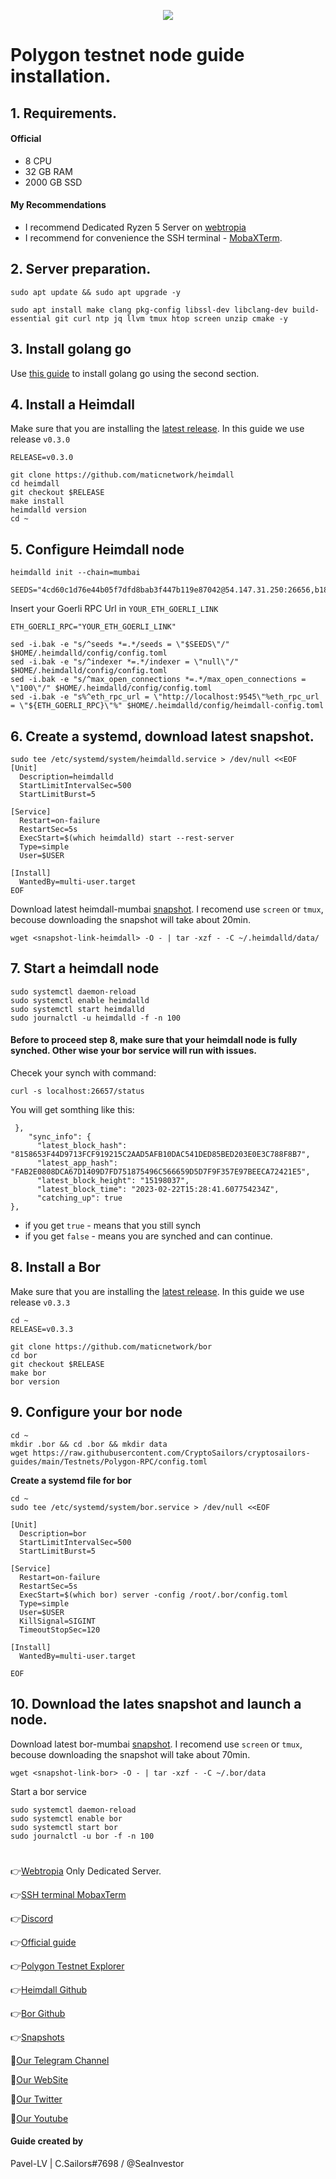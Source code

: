 <p align="center">
 <img src="https://i.postimg.cc/RZfxLxXb/Polygon-logo-resized-jpeg.jpg"/></a>
</p>

# Polygon testnet node guide installation.

## 1. Requirements.
#### Official 
- 8 CPU
- 32 GB RAM
- 2000 GB SSD
#### My Recommendations
- I recommend Dedicated Ryzen 5 Server on [webtropia](https://www.webtropia.com/?kwk=255074042020228216158042)
- I recommend for convenience the SSH terminal - [MobaXTerm](https://mobaxterm.mobatek.net/download.html).

## 2. Server preparation.
```
sudo apt update && sudo apt upgrade -y
```
```
sudo apt install make clang pkg-config libssl-dev libclang-dev build-essential git curl ntp jq llvm tmux htop screen unzip cmake -y
```
## 3. Install golang go
Use [this guide](https://github.com/CryptoSailors/cryptosailors-tools/tree/main/Install%20Golang%20%22Go%22#2-if-you-installing-golang-go-on-clear-server-you-need-input-following-commands) to install golang go using the second section.

## 4. Install a Heimdall
Make sure that you are installing the [latest release](https://github.com/maticnetwork/heimdall/tags). In this guide we use release `v0.3.0`
```
RELEASE=v0.3.0
```
```
git clone https://github.com/maticnetwork/heimdall
cd heimdall
git checkout $RELEASE
make install
heimdalld version
cd ~
```
## 5. Configure Heimdall node
```
heimdalld init --chain=mumbai
```
```
SEEDS="4cd60c1d76e44b05f7dfd8bab3f447b119e87042@54.147.31.250:26656,b18bbe1f3d8576f4b73d9b18976e71c65e839149@34.226.134.117:26656"
```
Insert your Goerli RPC Url in `YOUR_ETH_GOERLI_LINK`
```
ETH_GOERLI_RPC="YOUR_ETH_GOERLI_LINK"
```
```
sed -i.bak -e "s/^seeds *=.*/seeds = \"$SEEDS\"/" $HOME/.heimdalld/config/config.toml
sed -i.bak -e "s/^indexer *=.*/indexer = \"null\"/" $HOME/.heimdalld/config/config.toml
sed -i.bak -e "s/^max_open_connections *=.*/max_open_connections = \"100\"/" $HOME/.heimdalld/config/config.toml
sed -i.bak -e "s%^eth_rpc_url = \"http://localhost:9545\"%eth_rpc_url = \"${ETH_GOERLI_RPC}\"%" $HOME/.heimdalld/config/heimdall-config.toml
```

## 6. Create a systemd, download latest snapshot.
```
sudo tee /etc/systemd/system/heimdalld.service > /dev/null <<EOF
[Unit]
  Description=heimdalld
  StartLimitIntervalSec=500
  StartLimitBurst=5

[Service]
  Restart=on-failure
  RestartSec=5s
  ExecStart=$(which heimdalld) start --rest-server
  Type=simple
  User=$USER

[Install]
  WantedBy=multi-user.target
EOF
```
Download latest heimdall-mumbai [snapshot](https://snapshots.polygon.technology/). I recomend use `screen` or `tmux`, becouse downloading the snapshot will take about 20min.
```
wget <snapshot-link-heimdall> -O - | tar -xzf - -C ~/.heimdalld/data/
```
## 7. Start a heimdall node
```
sudo systemctl daemon-reload
sudo systemctl enable heimdalld
sudo systemctl start heimdalld
sudo journalctl -u heimdalld -f -n 100
```
#### Before to proceed step 8, make sure that your heimdall node is fully synched. Other wise your bor service will run with issues.

Checek your synch with command:
```
curl -s localhost:26657/status
```
You will get somthing like this:
```
 },
    "sync_info": {
      "latest_block_hash": "8158653F44D9713FCF919215C2AAD5AFB10DAC541DED85BED203E0E3C788F8B7",
      "latest_app_hash": "FAB2E0808DCA67D1409D7FD751875496C566659D5D7F9F357E97BEECA72421E5",
      "latest_block_height": "15198037",
      "latest_block_time": "2023-02-22T15:28:41.607754234Z",
      "catching_up": true
},
```
 - if you get `true`  - means that you still synch
 - if you get `false` - means you are synched and can continue.

## 8. Install a Bor
Make sure that you are installing the [latest release](https://github.com/maticnetwork/bor/tags). In this guide we use release `v0.3.3`
```
cd ~
RELEASE=v0.3.3
```
```
git clone https://github.com/maticnetwork/bor
cd bor
git checkout $RELEASE
make bor
bor version
```

## 9. Configure your bor node
```
cd ~
mkdir .bor && cd .bor && mkdir data 
wget https://raw.githubusercontent.com/CryptoSailors/cryptosailors-guides/main/Testnets/Polygon-RPC/config.toml
```
**Create a systemd file for bor**
```
cd ~
sudo tee /etc/systemd/system/bor.service > /dev/null <<EOF

[Unit]
  Description=bor
  StartLimitIntervalSec=500
  StartLimitBurst=5

[Service]
  Restart=on-failure
  RestartSec=5s
  ExecStart=$(which bor) server -config /root/.bor/config.toml
  Type=simple
  User=$USER
  KillSignal=SIGINT
  TimeoutStopSec=120

[Install]
  WantedBy=multi-user.target
  
EOF
```
## 10. Download the lates snapshot and launch a node.
Download latest bor-mumbai [snapshot](https://snapshots.polygon.technology/). I recomend use `screen` or `tmux`, becouse downloading the snapshot will take about 70min.
```
wget <snapshot-link-bor> -O - | tar -xzf - -C ~/.bor/data
```
Start a bor service
```
sudo systemctl daemon-reload
sudo systemctl enable bor
sudo systemctl start bor
sudo journalctl -u bor -f -n 100
```
#
👉[Webtropia](https://www.webtropia.com/?kwk=255074042020228216158042) Only Dedicated Server.

👉[SSH terminal MobaxTerm](https://mobaxterm.mobatek.net/download.html)

👉[Discord](https://discord.gg/0xpolygon)

👉[Official guide](https://wiki.polygon.technology/)

👉[Polygon Testnet Explorer](https://staking.polygon.technology)

👉[Heimdall Github](https://github.com/maticnetwork/heimdall/tags)

👉[Bor Github](https://github.com/maticnetwork/bor/tags)

👉[Snapshots](https://snapshots.polygon.technology/) 

🔰[Our Telegram Channel](https://t.me/CryptoSailorsAnn)

🔰[Our WebSite](cryptosailors.tech)

🔰[Our Twitter](https://twitter.com/Crypto_Sailors)

🔰[Our Youtube](https://www.youtube.com/@CryptoSailors)

#### Guide created by 
Pavel-LV | C.Sailors#7698 / @SeaInvestor
